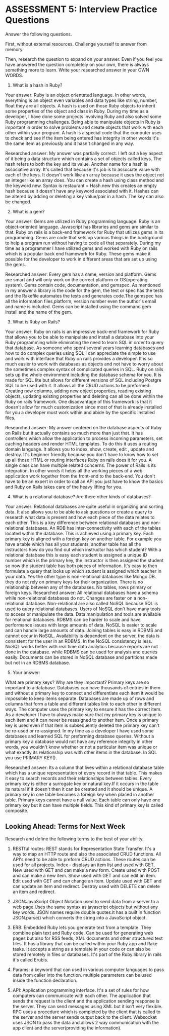 # ASSESSMENT 5: Interview Practice Questions
Answer the following questions.

First, without external resources. Challenge yourself to answer from memory.

Then, research the question to expand on your answer. Even if you feel you have answered the question completely on your own, there is always something more to learn. Write your researched answer in your OWN WORDS.

1. What is a hash in Ruby? 

  Your answer:
  Ruby is an object orientated language. In other words, everything is an object even variables and data types like string, number, float they are all objects. A hash is used on those Ruby objects to inherit some properties of the object and class in Ruby. During my time as a developer, I have done some projects involving Ruby and also solved some Ruby programming challenges. Being able to manipulate objects in Ruby is important in order to solve problems and create objects that work with each other within your program. A hash is a special code that the computer uses to check and see if the item being entered has integrity in other words it's the same item as previously and it hasn't changed in any way. 

  Researched answer:
  My answer was partially correct. I left out a key aspect of it being a data structure which contains a set of objects called keys. The hash refers to both the key and its value. Another name for a hash is associative array. It's called that because it's job is to associate value with each of the keys. It doesn't work like an array because it uses the object not an integer like an array does. You can create a hash using class method and the keyword new. Syntax is restaurant = Hash.new this creates an empty hash because it doesn't have any keyword associated with it. Hashes can be altered by adding or deleting a key value/pair in a hash. The key can also be changed.



2. What is a gem?

  Your answer:
  Gems are utilized in Ruby programming language. Ruby is an object-oriented language. Javascript has libraries and gems are similar to that. Ruby on rails is a back-end framework for Ruby that utilizes gems in its programming. Gems are code that sets up various things in the background to help a program run without having to code all that separately. During my time as a programmer I have utilized gems and worked with Ruby on rails which is a popular back end framework for Ruby. These gems make it possible for the developer to work in different areas that are set up using the gems.

  Researched answer:
  Every gem has a name, version and platform. Gems are smart and will only work on the correct platform or OS(operating system). Gems contain code, documentation, and gemspec. As mentioned in my answer a library is the code for the gem, the test or spec has the tests and the Rakefile automates the tests and generates code.The gemspec has all the information files,platform, version number even the author's email and name is included. Gems can be installed using the command gem install and the name of the gem. 



3. What is Ruby on Rails?

  Your answer:
  Ruby on rails is an impressive back-end framework for Ruby that allows you to be able to manipulate and install a database into your Ruby programming while eliminating the need to learn SQL in order to query that database. As someone who spent several years learning databases and how to do complex queries using SQL I can appreciate the simple to use and work with interface that Ruby on rails provides a developer. It is so much easier to work with databases as objects and not have to worry about the sometimes complex syntax of complicated queries in SQL. Ruby on rails sets up the whole environment including the database schema for you. It is made for SQL lite but allows for different versions of SQL including Postgre SQL to be used with it. It allows all the CRUD actions to be preformed. Creating new columns, adding new object properties, reading existing objects, updating existing properties and deleting can all be done within the Ruby on rails framework. One disadvantage of this framework is that it doesn't allow for much customization since most of that is already installed for you a developer must work within and abide by the specific installed files.

  Researched answer: My answer centered on the database aspects of Ruby on Rails but it actually contains so much more than just that. It has controllers which allow the application to process incoming parameters, set caching headers and render HTML templates. To do this it uses a routing domain language. It allows you to index, show, create, edit , update and destroy. It's beginner friendly because you don't have to know how to set up all those HTML or routing interfaces Ruby on rails does it for you. A single class can have multiple related concerns. The power of Rails is its integration. In other words it helps all the working pieces of a web application work together from the front-end to the back-end. You don't have to be an expert in order to call an API you just have to know the basics and Ruby on Rails takes care of the heavy lifting for you. 



4. What is a relational database? Are there other kinds of databases?

  Your answer:
Relational databases are quite useful in organizing and sorting data. It also allows you to be able to ask questions or create a query to research what data is present and how each piece of the data relates to each other. This is a key difference between relational databases and non-relational databases. An RDB has inter-connectivity with each of the tables located within the database. This is achieved using a primary key. Each primary key is aligned with a foreign key on another table. For example you have a table which has all your students, another table has all the instructors how do you find out which instructor has which student? With a relational database this is easy each student is assigned a unique ID number which is the primary key, the instructor is then assigned the student so now the student table has both pieces of information. It's easy to then formulate a query that looks up which student is assigned which teacher in your data. Yes the other type is non-relational databases like Mongo DB. they do not rely on primary keys for their organization. There is no relationship between any of the databases. No tables, rows primary or foreign keys. 
  Researched answer: All relational databases have a schema while non-relational databases do not. Changes are faster on a non-relational database. Non-relational are also called NoSQL because SQL is used to query relational databases. Users of NoSQL don't have many tools to access or manipulate the data. Data manipulation and tools are available for relational databases. RDBMS can be harder to scale and have performance issues with large amounts of data. NoSQL is easier to scale and can handle large amounts of data. Joining tables is easy in RDBMS and cannot occur in NoSQL. Availability is dependent on the server, the data is consistent for the user in an RDBMS. In the NoSQL consistency is less. NoSQL works better with real time data analytics because reports are  not done in the database. while RDBMS can be used for analysis and queries easily. Documents can be stored in NoSQL database and partitions made but not in an RDBMS database.



5. Your answer:

What are primary keys? Why are they important?
Primary keys are so important to a database. Databases can have thousands of entries in them and without a primary key to connect and differentiate each item it would be impossible to keep items separate. Databases are made up of rows and columns that form a table and different tables link to each other in different ways. The computer uses the primary key to ensure it has the correct item. As a developer I have to always make sure that my primary key is unique to each item and it can never be reassigned to another item. Once a primary key is used even if that item is subsequently deleted the primary key can't be re-used or re-assigned. In my time as a developer I have used some databases and learned SQL for preforming database queries. Without a primary key a database would not have any reference integrity in other words, you wouldn't know whether or not  a particular item was unique or what exactly its relationship was with other items in the database. In SQL you use PRIMARY KEY().

  

  Researched answer:
Its a column that lives within a relational database table which has a unique representation of every record in that table. This makes it easy to search records and their relationships between tables. Every primary key is either a surrogate key or natural key.If it occurs in the table its natural if it doesn't then it can be created and it should be unique. A primary key in one table becomes a foreign key when placed in another table. Primary keys cannot have a null value. Each table can only have one primary key but it can have multiple fields. This kind of primary key is called composite.


## Looking Ahead: Terms for Next Week
Research and define the following terms to the best of your ability.

1. RESTful routes: REST stands for Representation State Transfer. It's a way to map an HTTP route and also the associated CRUD functions.
All API's need to be able to preform CRUD actions. These routes can be used for all projects. Index -  displays an item list and used with GET, New used with GET and can make a new form. Create used with POST and can make a new item. Show used with GET and can edit an item. Edit used with GET and can change an item. Update used with GET and can update an item and redirect. Destroy used with DELETE can delete an item and redirect.

2. JSON:JavaScript Object Notation used to send data from a server to a web page.Uses the same syntax as javascript objects but without any key words. JSON names require double quotes.It has a built in function JSON.parse() which converts the string into a JavaScript object. 

3. ERB: Embedded Ruby lets you generate text from a template. They combine plain text and Ruby code. Can be used for generating web pages but also for RSS feeds, XML documents and other structured text files. It has a library that can be called within your Ruby app and Rake tasks. It accepts a string as a template in your code or can also be stored remotely in files or databases. It's part of the Ruby library in rails it's called Erubis.

4. Params: a keyword that can used in various computer languages to pass data from caller into the function. multiple parameters can be used inside the function declaration. 

5. API: Application programming interface. It's a set of rules for how computers can communicate with each other. The application that sends the request is the client and the application sending response is the server. They can send messages using XML but it isn't very flexible. RPC uses a procedure which is completed by the client that is called to the server and the server sends output back to the client. Websocket uses JSON to pass the data and allows 2 way communication with the app client and the server(providing the information).   
  